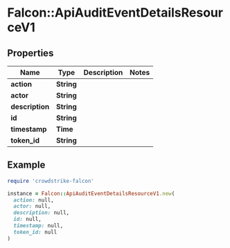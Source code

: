 # Falcon::ApiAuditEventDetailsResourceV1

## Properties

| Name | Type | Description | Notes |
| ---- | ---- | ----------- | ----- |
| **action** | **String** |  |  |
| **actor** | **String** |  |  |
| **description** | **String** |  |  |
| **id** | **String** |  |  |
| **timestamp** | **Time** |  |  |
| **token_id** | **String** |  |  |

## Example

```ruby
require 'crowdstrike-falcon'

instance = Falcon::ApiAuditEventDetailsResourceV1.new(
  action: null,
  actor: null,
  description: null,
  id: null,
  timestamp: null,
  token_id: null
)
```

